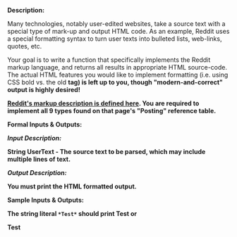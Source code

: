 

**Description:**

Many technologies, notably user-edited websites, take a source text with a special type of mark-up and output HTML code. As an example, Reddit uses a special formatting syntax to turn user texts into bulleted lists, web-links, quotes, etc.

Your goal is to write a function that specifically implements the Reddit markup language, and returns all results in appropriate HTML source-code. The actual HTML features you would like to implement formatting (i.e. using CSS bold vs. the old <b> tag) is left up to you, though "modern-and-correct" output is highly desired!

[Reddit's markup description is defined here](http://www.reddit.com/help/commenting). You are required to implement all 9 types found on that page's "Posting" reference table.

**Formal Inputs & Outputs:**

_Input Description:_

String UserText - The source text to be parsed, which may include multiple lines of text.

_Output Description:_

You must print the HTML formatted output.

**Sample Inputs & Outputs:**

The string literal `*Test*` should print <b>Test</b> or <div style="font-weight:bold;">Test</div>

